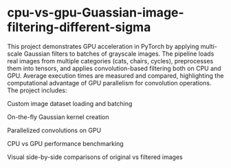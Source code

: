 # cpu-vs-gpu-Guassian-image-filtering-different-sigma

This project demonstrates GPU acceleration in PyTorch by applying multi-scale Gaussian filters to batches of grayscale images.
The pipeline loads real images from multiple categories (cats, chairs, cycles), preprocesses them into tensors, and applies convolution-based filtering both on CPU and GPU.
Average execution times are measured and compared, highlighting the computational advantage of GPU parallelism for convolution operations.
The project includes:

  Custom image dataset loading and batching
  
  On-the-fly Gaussian kernel creation
  
  Parallelized convolutions on GPU
  
  CPU vs GPU performance benchmarking
  
  Visual side-by-side comparisons of original vs filtered images
